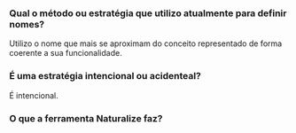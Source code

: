 ### Qual o método ou estratégia que utilizo atualmente para definir nomes?
Utilizo o nome que mais se aproximam do conceito representado de forma coerente a sua funcionalidade.

### É uma estratégia intencional ou acidenteal?
É intencional.

### O que a ferramenta Naturalize faz?

